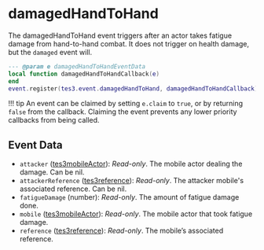 # damagedHandToHand
<div class="search_terms" style="display: none">damagedhandtohand</div>

<!---
	This file is autogenerated. Do not edit this file manually. Your changes will be ignored.
	More information: https://github.com/MWSE/MWSE/tree/master/docs
-->

The damagedHandToHand event triggers after an actor takes fatigue damage from hand-to-hand combat. It does not trigger on health damage, but the `damaged` event will.

```lua
--- @param e damagedHandToHandEventData
local function damagedHandToHandCallback(e)
end
event.register(tes3.event.damagedHandToHand, damagedHandToHandCallback)
```

!!! tip
	An event can be claimed by setting `e.claim` to `true`, or by returning `false` from the callback. Claiming the event prevents any lower priority callbacks from being called.

## Event Data

* `attacker` ([tes3mobileActor](../../types/tes3mobileActor)): *Read-only*. The mobile actor dealing the damage. Can be nil.
* `attackerReference` ([tes3reference](../../types/tes3reference)): *Read-only*. The attacker mobile's associated reference. Can be nil.
* `fatigueDamage` (number): *Read-only*. The amount of fatigue damage done.
* `mobile` ([tes3mobileActor](../../types/tes3mobileActor)): *Read-only*. The mobile actor that took fatigue damage.
* `reference` ([tes3reference](../../types/tes3reference)): *Read-only*. The mobile’s associated reference.

